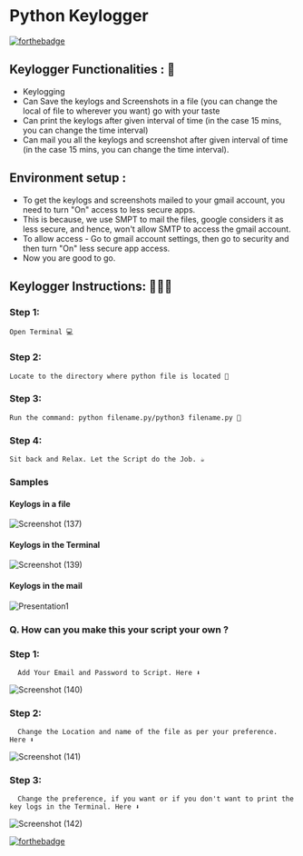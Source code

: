 # <b>Python Keylogger</b>

[![forthebadge](https://forthebadge.com/images/badges/made-with-python.svg)](https://forthebadge.com)

## Keylogger Functionalities : 🚀

- Keylogging
- Can Save the keylogs and Screenshots in a file (you can change the local of file to wherever you want) go with your taste
- Can print the keylogs after given interval of time (in the case 15 mins, you can change the time interval)
- Can mail you all the keylogs and screenshot after given interval of time (in the case 15 mins, you can change the time interval).

## Environment setup :

- To get the keylogs and screenshots mailed to your gmail account, you need to turn "On" access to less secure apps.
- This is because, we use SMPT to mail the files, google considers it as less secure, and hence, won't allow SMTP to access the gmail account.
- To allow access - Go to gmail account settings, then go to security and then turn "On" less secure app access.
- Now you are good to go.

## Keylogger Instructions: 👨🏻‍💻

### Step 1:

    Open Terminal 💻

### Step 2:

    Locate to the directory where python file is located 📂

### Step 3:

    Run the command: python filename.py/python3 filename.py 🧐

### Step 4:

    Sit back and Relax. Let the Script do the Job. ☕

### Samples

#### Keylogs in a file

![Screenshot (137)](https://user-images.githubusercontent.com/55796944/90329880-de56c000-dfc5-11ea-84e7-92e641a044bd.jpg)

#### Keylogs in the Terminal

![Screenshot (139)](https://user-images.githubusercontent.com/55796944/90333608-dfe3b080-dfe4-11ea-994b-9209221819ae.jpg)

#### Keylogs in the mail

![Presentation1](https://user-images.githubusercontent.com/55796944/90333487-bece9000-dfe3-11ea-8117-10baa0145253.jpg)

### Q. How can you make this your script your own ?

### Step 1:

      Add Your Email and Password to Script. Here ⬇

![Screenshot (140)](https://user-images.githubusercontent.com/55796944/90333749-e292d580-dfe5-11ea-90f6-b87d0b0eb833.jpg)

### Step 2:

      Change the Location and name of the file as per your preference. Here ⬇

![Screenshot (141)](https://user-images.githubusercontent.com/55796944/90333822-93997000-dfe6-11ea-957f-03ac5befebd5.jpg)

### Step 3:

      Change the preference, if you want or if you don't want to print the key logs in the Terminal. Here ⬇

![Screenshot (142)](https://user-images.githubusercontent.com/55796944/90333875-04d92300-dfe7-11ea-9849-02a671598e6c.jpg)


[![forthebadge](https://forthebadge.com/images/badges/built-with-love.svg)](https://forthebadge.com)
